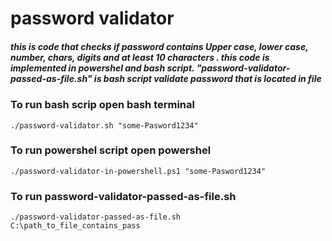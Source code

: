 # password validator
#####  this is code that checks if password contains Upper case, lower case, number, chars, digits and at least 10 characters . this code is  implemented in powershel and bash script.  "password-validator-passed-as-file.sh" is bash script validate password that is located in file

### To run bash scrip open bash terminal
```
./password-validator.sh "some-Pasword1234"
```

###  To run  powershel script open powershel 
```
./password-validator-in-powershell.ps1 "some-Pasword1234"
```

### To run password-validator-passed-as-file.sh
```
./password-validator-passed-as-file.sh    C:\path_to_file_contains_pass
```
